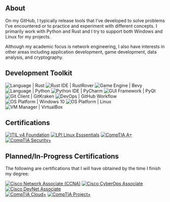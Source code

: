 ## About

On my GitHub, I typically release tools that I’ve developed to solve problems I’ve encountered or to practice and experiment with different concepts. I primarily work with Python and Rust and I try to support both Windows and Linux for my projects.

Although my academic focus is network engineering, I also have interests in other areas including application development, game development, data analysis, and cryptography.

## Development Toolkit

<div display="inline-block">
  <img src="https://img.shields.io/badge/Language-Rust-%23f74c00?style=flat-square" alt="Language | Rust">
  <img src="https://img.shields.io/badge/Rust_IDE-RustRover-%23f74c00?style=flat-square" alt="Rust IDE | RustRover">
  <img src="https://img.shields.io/badge/Game_Engine-Bevy-%23232326?style=flat-square" alt="Game Engine | Bevy">
</div>

<div display="inline-block">
  <img src="https://img.shields.io/badge/Language-Python-%233f7cad?style=flat-square" alt="Language | Python">
  <img src="https://img.shields.io/badge/Python_IDE-PyCharm-%233f7cad?style=flat-square" alt="Python IDE | PyCharm">
  <img src="https://img.shields.io/badge/GUI_Framework-PyQt-%232bde84?style=flat-square" alt="GUI Framework | PyQt">
</div>

<div display="inline-block">
  <img src="https://img.shields.io/badge/Git_Client-GitKraken-%23087d72?style=flat-square" alt="Git Client | GitKraken">
  <img src="https://img.shields.io/badge/DevOps-GitHub_Workflow-%232b3137?style=flat-square" alt="DevOps | GitHub Workflow">
</div>

<div display="inline-block">
  <img src="https://img.shields.io/badge/OS_Platform-Windows_10-%23107C10?style=flat-square" alt="OS Platform | Windows 10">
  <img src="https://img.shields.io/badge/OS_Platform-Linux-%23072C61?style=flat-square" alt="OS Platform | Linux">
  <img src="https://img.shields.io/badge/VM_Manager-VirtualBox-%23ee8f11?style=flat-square" alt="VM Manager | VirtualBox">
</div>

## Certifications

<div display="inline-block">
  <a href="https://www.axelos.com/certifications/itil-service-management/itil-4-foundation/" target="_blank"><img src="https://img.shields.io/badge/ITIL_v4_Foundations-%238f63e5?style=flat-square" alt="ITIL v4 Foundation"></a>
  <a href="https://lpi.org/v/LPI000636646/7h3k4b42u9" target="_blank"><img src="https://img.shields.io/badge/LPI_Linux_Essentials%2B-%23ffc20f?style=flat-square" alt="LPI Linux Esssentials"></a>
  <a href="https://www.credly.com/badges/8ee58a58-1cf6-4af9-a43f-91c603f4e99c" target="_blank"><img src="https://img.shields.io/badge/CompTIA_A%2B-%23c8202f?style=flat-square" alt="CompTIA A+"></a>
  <a href="https://www.credly.com/badges/f62ea43c-8628-40c3-bd20-28b676f99a1d" target="_blank"><img src="https://img.shields.io/badge/CompTIA_Security%2B-%23c8202f?style=flat-square" alt="CompTIA Security+"></a>
</div>

## Planned/In-Progress Certifications

The following are certifications that I will have obtained by the time I finish my degree:

<div display="inline-block">
  <a href="https://www.cisco.com/site/us/en/learn/training-certifications/certifications/enterprise/ccna/index.html" target="_blank"><img src="https://img.shields.io/badge/Cisco_Network_Associate_(CCNA)-%23049fd9?style=flat-square" alt="Cisco Network Associate (CCNA)"></a>
  <a href="https://www.cisco.com/site/us/en/learn/training-certifications/certifications/cyberops/cyberops-associate/index.html" target="_blank"><img src="https://img.shields.io/badge/Cisco_CyberOps_Associate-%23049fd9?style=flat-square" alt="Cisco CyberOps Associate"></a>
  <a href="https://www.cisco.com/site/us/en/learn/training-certifications/certifications/devnet/associate/index.html" target="_blank"><img src="https://img.shields.io/badge/Cisco_DevNet_Associate-%23049fd9?style=flat-square" alt="Cisco DevNet Associate"></a>
</div>

<div display="inline-block">
  <a href="https://www.comptia.org/certifications/cloud" target="_blank"><img src="https://img.shields.io/badge/CompTIA_Cloud%2B-%23c8202f?style=flat-square" alt="CompTIA Cloud+"></a>
  <a href="https://www.comptia.org/certifications/project" target="_blank"><img src="https://img.shields.io/badge/CompTIA_Project%2B-%23c8202f?style=flat-square" alt="CompTIA Project+"></a>
</div>
